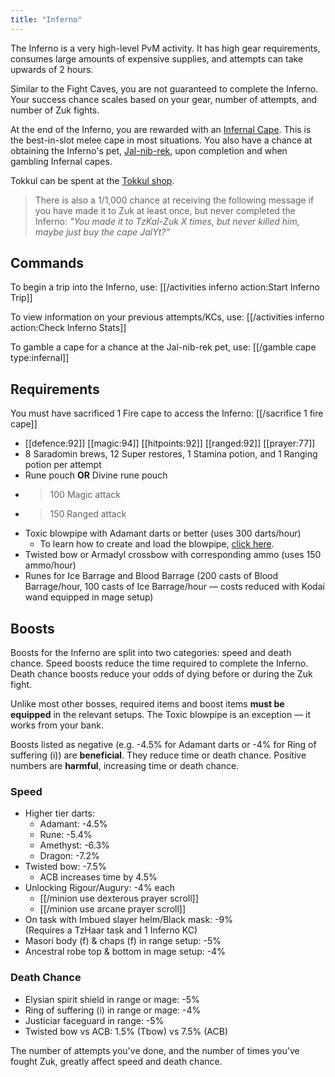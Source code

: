 ```yaml
---
title: "Inferno"
---
```


The Inferno is a very high-level PvM activity. It has high gear requirements, consumes large amounts of expensive supplies, and attempts can take upwards of 2 hours.

Similar to the Fight Caves, you are not guaranteed to complete the Inferno. Your success chance scales based on your gear, number of attempts, and number of Zuk fights.

At the end of the Inferno, you are rewarded with an [Infernal Cape](https://oldschool.runescape.wiki/w/Infernal_cape). This is the best-in-slot melee cape in most situations. You also have a chance at obtaining the Inferno's pet, [Jal-nib-rek](https://oldschool.runescape.wiki/w/Jal-nib-rek), upon completion and when gambling Infernal capes.

Tokkul can be spent at the [Tokkul shop](https://wiki.oldschool.gg/bosses/fight-caves/tokkul-shop).

> There is also a 1/1,000 chance at receiving the following message if you have made it to Zuk at least once, but never completed the Inferno: _"You made it to TzKal-Zuk X times, but never killed him, maybe just buy the cape JalYt?"_

## Commands

To begin a trip into the Inferno, use: [[/activities inferno action\:Start Inferno Trip]]

To view information on your previous attempts/KCs, use: [[/activities inferno action\:Check Inferno Stats]]

To gamble a cape for a chance at the Jal-nib-rek pet, use: [[/gamble cape type\:infernal]]

## Requirements

You must have sacrificed 1 Fire cape to access the Inferno: [[/sacrifice 1 fire cape]]

- [[defence:92]] [[magic:94]] [[hitpoints:92]] [[ranged:92]] [[prayer:77]]
- 8 Saradomin brews, 12 Super restores, 1 Stamina potion, and 1 Ranging potion per attempt
- Rune pouch **OR** Divine rune pouch
- > 100 Magic attack
- > 150 Ranged attack
- Toxic blowpipe with Adamant darts or better (uses 300 darts/hour)
  - To learn how to create and load the blowpipe, [click here](zulrah.md#unique-items).
- Twisted bow or Armadyl crossbow with corresponding ammo (uses 150 ammo/hour)
- Runes for Ice Barrage and Blood Barrage (200 casts of Blood Barrage/hour, 100 casts of Ice Barrage/hour — costs reduced with Kodai wand equipped in mage setup)

## Boosts

Boosts for the Inferno are split into two categories: speed and death chance. Speed boosts reduce the time required to complete the Inferno. Death chance boosts reduce your odds of dying before or during the Zuk fight.

Unlike most other bosses, required items and boost items **must be equipped** in the relevant setups. The Toxic blowpipe is an exception — it works from your bank.

Boosts listed as negative (e.g. -4.5% for Adamant darts or -4% for Ring of suffering (i)) are **beneficial**. They reduce time or death chance. Positive numbers are **harmful**, increasing time or death chance.

### Speed

- Higher tier darts:
  - Adamant: -4.5%
  - Rune: -5.4%
  - Amethyst: -6.3%
  - Dragon: -7.2%
- Twisted bow: -7.5%
  - ACB increases time by 4.5%
- Unlocking Rigour/Augury: -4% each
  - [[/minion use dexterous prayer scroll]]
  - [[/minion use arcane prayer scroll]]
- On task with Imbued slayer helm/Black mask: -9%  
  (Requires a TzHaar task and 1 Inferno KC)
- Masori body (f) & chaps (f) in range setup: -5%
- Ancestral robe top & bottom in mage setup: -4%

### Death Chance

- Elysian spirit shield in range or mage: -5%
- Ring of suffering (i) in range or mage: -4%
- Justiciar faceguard in range: -5%
- Twisted bow vs ACB: 1.5% (Tbow) vs 7.5% (ACB)

The number of attempts you've done, and the number of times you've fought Zuk, greatly affect speed and death chance.
